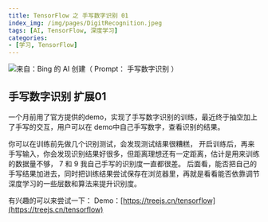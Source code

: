 ```yaml
---
title: TensorFlow 之 手写数字识别 01
index_img: /img/pages/DigitRecognition.jpeg
tags: [AI, TensorFlow, 深度学习]
categories:
- [学习, TensorFlow]
--- 
```


![来自：Bing 的 AI 创建（ Prompt： 手写数字识别 ）](/img/pages/DigitRecognition.jpeg)

## 手写数字识别 扩展01

一个月前用了官方提供的demo，实现了手写数字识别的训练，最近终于抽空加上了手写的交互，用户可以在 demo中自己手写数字，查看识别的结果。

你可以在训练前先做几个识别测试，会发现测试结果很糟糕， 开启训练后，再来手写输入，你会发现识别结果好很多，但距离理想还有一定距离，估计是用来训练的数据量不够， 7 和 9 我自己手写的识别度一直都很差。 后面看，能否把自己的手写结果加进去，同时把训练结果尝试保存在浏览器里，再就是看看能否依靠调节深度学习的一些层数和算法来提升识别度。

有兴趣的可以来尝试一下：
Demo：[https://treejs.cn/tensorflow](https://treejs.cn/tensorflow) 



